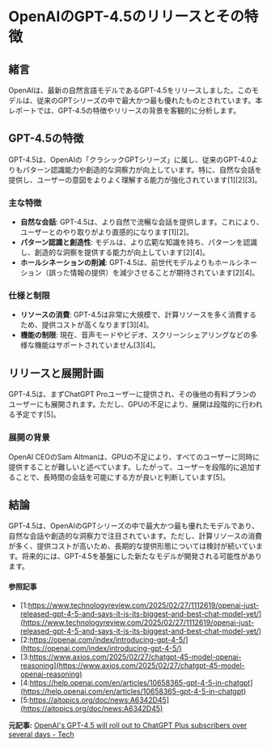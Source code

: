 # OpenAIのGPT-4.5のリリースとその特徴

## 緒言

OpenAIは、最新の自然言語モデルであるGPT-4.5をリリースしました。このモデルは、従来のGPTシリーズの中で最大かつ最も優れたものとされています。本レポートでは、GPT-4.5の特徴やリリースの背景を客観的に分析します。

## GPT-4.5の特徴

GPT-4.5は、OpenAIの「クラシックGPTシリーズ」に属し、従来のGPT-4.0よりもパターン認識能力や創造的な洞察力が向上しています。特に、自然な会話を提供し、ユーザーの意図をよりよく理解する能力が強化されています[1][2][3]。

### 主な特徴

- **自然な会話**: GPT-4.5は、より自然で流暢な会話を提供します。これにより、ユーザーとのやり取りがより直感的になります[1][2]。
- **パターン認識と創造性**: モデルは、より広範な知識を持ち、パターンを認識し、創造的な洞察を提供する能力が向上しています[2][4]。
- **ホールシネーションの削減**: GPT-4.5は、前世代モデルよりもホールシネーション（誤った情報の提供）を減少させることが期待されています[2][4]。

### 仕様と制限

- **リソースの消費**: GPT-4.5は非常に大規模で、計算リソースを多く消費するため、提供コストが高くなります[3][4]。
- **機能の制限**: 現在、音声モードやビデオ、スクリーンシェアリングなどの多様な機能はサポートされていません[3][4]。

## リリースと展開計画

GPT-4.5は、まずChatGPT Proユーザーに提供され、その後他の有料プランのユーザーにも展開されます。ただし、GPUの不足により、展開は段階的に行われる予定です[5]。

### 展開の背景

OpenAI CEOのSam Altmanは、GPUの不足により、すべてのユーザーに同時に提供することが難しいと述べています。したがって、ユーザーを段階的に追加することで、長時間の会話を可能にする方が良いと判断しています[5]。

## 結論

GPT-4.5は、OpenAIのGPTシリーズの中で最大かつ最も優れたモデルであり、自然な会話や創造的な洞察力で注目されています。ただし、計算リソースの消費が多く、提供コストが高いため、長期的な提供形態については検討が続いています。将来的には、GPT-4.5を基盤にした新たなモデルが開発される可能性があります。

#### 参照記事
- [1:https://www.technologyreview.com/2025/02/27/1112619/openai-just-released-gpt-4-5-and-says-it-is-its-biggest-and-best-chat-model-yet/](https://www.technologyreview.com/2025/02/27/1112619/openai-just-released-gpt-4-5-and-says-it-is-its-biggest-and-best-chat-model-yet/)
- [2:https://openai.com/index/introducing-gpt-4-5/](https://openai.com/index/introducing-gpt-4-5/)
- [3:https://www.axios.com/2025/02/27/chatgpt-45-model-openai-reasoning](https://www.axios.com/2025/02/27/chatgpt-45-model-openai-reasoning)
- [4:https://help.openai.com/en/articles/10658365-gpt-4-5-in-chatgpt](https://help.openai.com/en/articles/10658365-gpt-4-5-in-chatgpt)
- [5:https://aitopics.org/doc/news:A6342D45](https://aitopics.org/doc/news:A6342D45)


**元記事:** [OpenAI's GPT-4.5 will roll out to ChatGPT Plus subscribers over several days - Tech](https://sea.mashable.com/tech/36689/openais-gpt-45-will-roll-out-to-chatgpt-plus-subscribers-over-several-days)